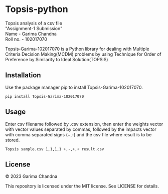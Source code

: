 # Topsis-python
Topsis analysis of a csv file  <br />
"Assignment-1 Submission"  <br />
Name - Garima Chandna  <br />
Roll no. - 102017070  <br />

Topsis-Garima-102017070 is a Python library for dealing with Multiple Criteria Decision Making(MCDM) problems by using Technique for Order of Preference by Similarity to Ideal Solution(TOPSIS)


## Installation
Use the package manager pip to install Topsis-Garima-102017070.

```pip install Topsis-Garima-102017070```

## Usage
Enter csv filename followed by .csv extension, then enter the weights vector with vector values separated by commas, followed by the impacts vector with comma separated signs (+,-) and the csv file where result is to be stored.

```Topsis sample.csv 1,1,1,1 +,-,+,+ result.csv```

## License

© 2023 Garima Chandna

This repository is licensed under the MIT license. See LICENSE for details.